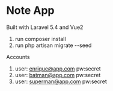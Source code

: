 # Note App

Built with Laravel 5.4 and Vue2

1. run composer install
2. run php artisan migrate --seed

Accounts
1. user: enrique@app.com pw:secret
2. user: batman@app.com pw:secret
3. user: superman@app.com pw:secret